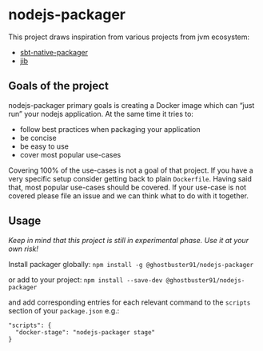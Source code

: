 # nodejs-packager

This project draws inspiration from various projects from jvm ecosystem:
- [sbt-native-packager](https://github.com/sbt/sbt-native-packager)
- [jib](https://github.com/GoogleContainerTools/jib)


## Goals of the project
nodejs-packager primary goals is creating a Docker image which can “just run” your nodejs application. At the same time it tries to:
- follow best practices when packaging your application
- be concise
- be easy to use
- cover most popular use-cases

Covering 100% of the use-cases is not a goal of that project. If you have a very specific setup consider getting back to plain `Dockerfile`.
Having said that, most popular use-cases should be covered. If your use-case is not covered please file an issue and we can think what to do with it together.

## Usage 
*Keep in mind that this project is still in experimental phase. Use it at your own risk!*

Install packager globally:
`npm install -g @ghostbuster91/nodejs-packager`

or add to your project:
`npm install --save-dev @ghostbuster91/nodejs-packager`

and add corresponding entries for each relevant command to the `scripts` section of your `package.json` e.g.:
```
"scripts": {
  "docker-stage": "nodejs-packager stage"
}
```
